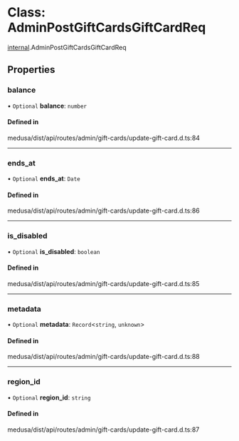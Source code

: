 # Class: AdminPostGiftCardsGiftCardReq

[internal](../modules/internal-9.md).AdminPostGiftCardsGiftCardReq

## Properties

### balance

• `Optional` **balance**: `number`

#### Defined in

medusa/dist/api/routes/admin/gift-cards/update-gift-card.d.ts:84

___

### ends\_at

• `Optional` **ends\_at**: `Date`

#### Defined in

medusa/dist/api/routes/admin/gift-cards/update-gift-card.d.ts:86

___

### is\_disabled

• `Optional` **is\_disabled**: `boolean`

#### Defined in

medusa/dist/api/routes/admin/gift-cards/update-gift-card.d.ts:85

___

### metadata

• `Optional` **metadata**: `Record`<`string`, `unknown`\>

#### Defined in

medusa/dist/api/routes/admin/gift-cards/update-gift-card.d.ts:88

___

### region\_id

• `Optional` **region\_id**: `string`

#### Defined in

medusa/dist/api/routes/admin/gift-cards/update-gift-card.d.ts:87
